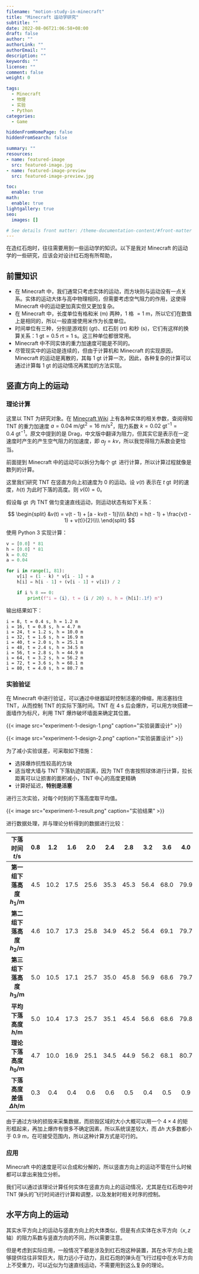```yaml
---
filename: "motion-study-in-minecraft"
title: "Minecraft 运动学研究"
subtitle: ""
date: 2022-08-06T21:06:58+08:00
draft: false
author: ""
authorLink: ""
authorEmail: ""
description: ""
keywords: ""
license: ""
comment: false
weight: 0

tags:
  - Minecraft
  - 物理
  - 实验
  - Python
categories:
  - Game

hiddenFromHomePage: false
hiddenFromSearch: false

summary: ""
resources:
- name: featured-image
  src: featured-image.jpg
- name: featured-image-preview
  src: featured-image-preview.jpg

toc:
  enable: true
math:
  enable: true
lightgallery: true
seo:
  images: []

# See details front matter: /theme-documentation-content/#front-matter
---
```


在造红石炮时，往往需要用到一些运动学的知识。以下是我对 Minecraft 的运动学的一些研究，应该会对设计红石炮有所帮助，

## 前置知识
- 在 Minecraft 中，我们通常只考虑实体的运动，而方块则与运动没有一点关系。实体的运动大体与高中物理相同，但需要考虑空气阻力的作用，这使得 Minecraft 中的运动更加真实但又更加复杂。
- 在 Minecraft 中，长度单位有格和米 $(\text{m})$ 两种，$1$ 格 $=1\ \text{m}$，所以它们在数值上是相同的，所以一般直接使用米作为长度单位。
- 时间单位有三种，分别是游戏刻 $(\text{gt})$、红石刻 $(\text{rt})$ 和秒 $(\text{s})$，它们有这样的换算关系：$1\ \text{gt}=0.5\ \text{rt}=1\ \text{s}$。这三种单位都很常用。
- Minecraft 中不同实体的重力加速度可能是不同的。
- 尽管现实中的运动是连续的，但由于计算机和 Minecraft 的实现原因，Minecraft 的运动是离散的，其每 $1\ \text{gt}$ 计算一次，因此，各种复杂的计算可以通过计算每 $1\ \text{gt}$ 的运动情况再累加的方法实现。

## 竖直方向上的运动
### 理论计算
这里以 TNT 为研究对象。在 [Minecraft Wiki](https://minecraft.fandom.com/wiki/Entity#Motion_of_entities) 上有各种实体的相关参数，查阅得知 TNT 的重力加速度 $a = 0.04\ \operatorname{m/gt^2}=16\ \operatorname{m/s^2}$，阻力系数 $k=0.02\ \operatorname{gt^{-1}}=0.4\ \operatorname{gt^{-1}}$。原文中提到的是 Drag，中文版中翻译为阻力，但其实它是表示在一定速度时产生的产生空气阻力的加速度，即 $a_f=kv$，所以我觉得阻力系数会更恰当。

前面提到 Minecraft 中的运动可以拆分为每个 $\operatorname{gt}$ 进行计算，所以计算过程就像是数列的计算。

这里我们研究 TNT 在竖直方向上初速度为 $0$ 的运动。设 $v(t)$ 表示在 $t\ \operatorname{gt}$ 时的速度，$h(t)$ 为此时下落的高度。则 $v(0) = 0$。

假设每 $\operatorname{gt}$ 内 TNT 做匀变速直线运动，则运动状态有如下关系：

$$
\begin{split}
&v(t) = v(t - 1) + [a - kv(t - 1)]\\\\
&h(t) = h(t - 1) + \frac{v(t - 1) + v(t)}{2}\\\\
\end{split}
$$

使用 Python 3 实现计算：

```python
v = [0.0] * 81
h = [0.0] * 81
k = 0.02
a = 0.04

for i in range(1, 81):
    v[i] = (1 - k) * v[i - 1] + a
    h[i] = h[i - 1] + (v[i - 1] + v[i]) / 2

    if i % 8 == 0:
        print(f"i = {i}, t = {i / 20} s, h = {h[i]:.1f} m")
```

输出结果如下：

```plain
i = 8, t = 0.4 s, h = 1.2 m
i = 16, t = 0.8 s, h = 4.7 m
i = 24, t = 1.2 s, h = 10.0 m
i = 32, t = 1.6 s, h = 16.9 m
i = 40, t = 2.0 s, h = 25.1 m
i = 48, t = 2.4 s, h = 34.5 m
i = 56, t = 2.8 s, h = 44.9 m
i = 64, t = 3.2 s, h = 56.2 m
i = 72, t = 3.6 s, h = 68.1 m
i = 80, t = 4.0 s, h = 80.7 m
```

### 实验验证
在 Minecraft 中进行验证，可以通过中继器延时控制活塞的伸缩，用活塞挡住 TNT，从而控制 TNT 的实际下落时间。TNT 在 $4\ \text{s}$ 后会爆炸，可以用方块搭建一面墙作为标尺，利用 TNT 爆炸破坏墙面来确定其位置。

{{< image src="experiment-1-design-1.png" caption="实验装置设计" >}}

{{< image src="experiment-1-design-2.png" caption="实验装置设计" >}}

为了减小实验误差，可采取如下措施：

- 选择爆炸抗性较高的方块
- 适当增大墙与 TNT 下落轨迹的距离，因为 TNT 伤害按照球体进行计算，拉长距离可以让损害的面积减小，TNT 中心的高度更精确
- 计算好延迟，**特别是活塞**

进行三次实验，对每个时刻的下落高度取平均值。

{{< image src="experiment-1-result.png" caption="实验结果" >}}

进行数据处理，并与理论分析得到的数据进行比较：

|      **下落时间 $t/\text{s}$**       | $0.8$ | $1.2$  | $1.6$  | $2.0$  | $2.4$  | $2.8$  | $3.2$  | $3.6$  | $4.0$  |
| :----------------------------------: | :---: | :----: | :----: | :----: | :----: | :----: | :----: | :----: | :----: |
|  **第一组下落高度 $h_1/\text{m}$**   | $4.5$ | $10.2$ | $17.5$ | $25.6$ | $35.3$ | $45.3$ | $56.4$ | $68.0$ | $79.9$ |
|  **第二组下落高度 $h_2/\text{m}$**   | $4.6$ | $10.7$ | $17.3$ | $25.8$ | $34.9$ | $45.2$ | $56.4$ | $69.1$ | $79.7$ |
|  **第三组下落高度 $h_3/\text{m}$**   | $5.0$ | $10.5$ | $17.1$ | $25.7$ | $35.0$ | $45.8$ | $56.9$ | $68.6$ | $79.7$ |
|    **平均下落高度 $h/\text{m}$**     | $5.0$ | $10.4$ | $17.3$ | $25.7$ | $35.1$ | $45.4$ | $56.6$ | $68.6$ | $79.8$ |
|    **理论下落高度 $h_0/\text{m}$**    | $4.7$ | $10.0$ | $16.9$ | $25.1$ | $34.5$ | $44.9$ | $56.2$ | $68.1$ | $80.7$ |
| **下落高度差值 $\Delta h/\text{m}$** | $0.3$ | $0.4$  | $0.4$  | $0.6$  | $0.6$  | $0.5$  | $0.4$  | $0.5$  | $0.9$  |

由于通过方块的损毁来采集数据，而损毁区域的大小大概可以用一个 $4\times 4$ 的矩形框起来，再加上爆炸有很多不确定因素，所以系统误差较大，而 $\Delta h$ 大多数都小于 $0.9\ \text{m}$，在可接受范围内，所以这种计算方式是可行的。

### 应用
Minecraft 中的速度是可以合成和分解的，所以竖直方向上的运动不管在什么时候都可以拿出来独立分析。

我们可以通过该理论计算任何实体在竖直方向上的运动情况，尤其是在红石炮中对 TNT 弹头的飞行时间进行计算和调整，以及发射时相关时序的控制。

## 水平方向上的运动
其实水平方向上的运动与竖直方向上的大体类似，但是有点实体在水平方向（$x,z$ 轴）的阻力系数与竖直方向的不同，所以需要注意。

但是考虑到实际应用，一般情况下都是涉及到红石炮这种装置，其在水平方向上能够提供往往非常巨大，阻力远小于动力，且红石炮的弹头在飞行过程中在水平方向上不受重力，可以近似为匀速直线运动，不需要用到这么复杂的理论。